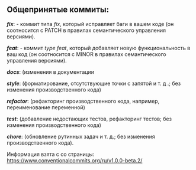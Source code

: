 ## Общепринятые коммиты:

***fix***: - коммит типа *fix*, который исправляет баги в вашем коде (он соотносится с PATCH в правилах семантического управления версиями).


***feat***: - коммит *type feat*, который добавляет новую функциональность в ваш код (он соотносится с MINOR в правилах семантического управления версиями).


***docs***: (изменения в документации


***style***: (форматирование, отсутствующие точки с запятой и т. д .; без изменения производственного кода)


***refactor***: (рефакторинг производственного кода, например, переименование переменной)


***test***: (добавление недостающих тестов, рефакторинг тестов; без изменения производственного кода)


***chore***: (обновление рутинных задач и т. д.; без изменения производственного кода).


Информация взята с со страницы: https://www.conventionalcommits.org/ru/v1.0.0-beta.2/

